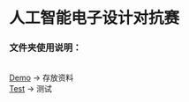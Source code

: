 # 人工智能电子设计对抗赛

### 文件夹使用说明：
<br/>[Demo](https://github.com/cnwutianhao/AIED/tree/main/Demo) -> 存放资料
<br/>[Test](https://github.com/cnwutianhao/AIED/tree/main/Test) -> 测试
